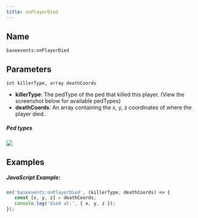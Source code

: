 ```yaml
---
title: onPlayerDied
---
```


Name
----------
```
baseevents:onPlayerDied
```

Parameters
----------

```
int killerType, array deathCoords
```

- **killerType**: The pedType of the ped that killed this player. (View the screenshot below for available pedTypes)
- **deathCoords**: An array containing the x, y, z coordinates of where the player died.


##### Ped types
![](/ped_types.png)

Examples
--------

##### JavaScript Example:
```js
on('baseevents:onPlayerDied', (killerType, deathCoords) => {
   const [x, y, z] = deathCoords;
   console.log('died at:', { x, y, z });
});
```
